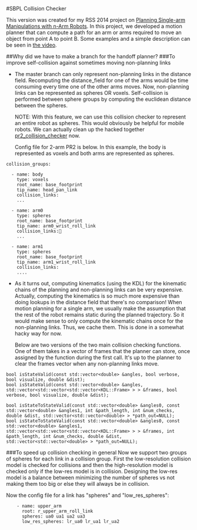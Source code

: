 #SBPL Collision Checker

This version was created for my RSS 2014 project on [Planning Single-arm Manipulations with n-Arm Robots](http://www.cs.cmu.edu/~./maxim/files/planfornarms_rss14.pdf). In this project, we developed a motion planner that can compute a path for an arm or arms required to move an object from point A to point B. Some examples and a simple description can be seen in [the video](https://www.youtube.com/watch?v=rvYIqM0Ch1k).

##Why did we have to make a branch for the handoff planner?
###To improve self-collision against sometimes moving non-planning links
* The master branch can only represent non-planning links in the distance field. Recomputing the distance_field for one of the arms would be time consuming every time one of the other arms moves. Now, non-planning links can be represented as spheres OR voxels. Self-collision is performed between sphere groups by computing the euclidean distance between the spheres. 

  NOTE: With this feature, we can use this collision checker to represent an entire robot as spheres. This would obviously be helpful for mobile robots. We can actually clean up the hacked together [pr2_collision_checker](https://github.com/bcohen/pr2_collision_checker) now. 

  Config file for 2-arm PR2 is below. In this example, the body is represented as voxels and both arms are represented as spheres. 

```
collision_groups:

  - name: body
    type: voxels
    root_name: base_footprint
    tip_name: head_pan_link
    collision_links:
    ...
    
  - name: arm0
    type: spheres
    root_name: base_footprint
    tip_name: arm0_wrist_roll_link
    collision_links:
    ...
    
  - name: arm1
    type: spheres
    root_name: base_footprint
    tip_name: arm1_wrist_roll_link
    collision_links:
    ....
```

* As it turns out, computing kinematics (using the KDL) for the kinematic chains of the planning and non-planning links can be very expensive. Actually, computing the kinematics is so much more expensive than doing lookups in the distance field that there's no comparison! When motion planning for a single arm, we usually make the assumption that the rest of the robot remains static during the planned trajectory. So it would make sense to only compute the kinematic chains once for the non-planning links. Thus, we cache them. This is done in a somewhat hacky way for now. 
  
  Below are two versions of the two main collision checking functions. One of them takes in a vector of frames that the planner can store, once assigned by the function during the first call. It's up to the planner to clear the frames vector when any non-planning links move.

```
bool isStateValid(const std::vector<double> &angles, bool verbose, bool visualize, double &dist);
bool isStateValid(const std::vector<double> &angles, std::vector<std::vector<std::vector<KDL::Frame> > > &frames, bool verbose, bool visualize, double &dist);

bool isStateToStateValid(const std::vector<double> &angles0, const std::vector<double> &angles1, int &path_length, int &num_checks, double &dist, std::vector<std::vector<double> > *path_out=NULL);
bool isStateToStateValid(const std::vector<double> &angles0, const std::vector<double> &angles1, std::vector<std::vector<std::vector<KDL::Frame> > > &frames, int &path_length, int &num_checks, double &dist, std::vector<std::vector<double> > *path_out=NULL);
```



###To speed up collision checking in general
Now we support two groups of spheres for each link in a collision group. First the low-resolution collision model is checked for collisions and then the high-resolution model is checked only if the low-res model is in collision. Designing the low-res model is a balance between minimizing the number of spheres vs not making them too big or else they will always be in collision.

Now the config file for a link has "spheres" and "low_res_spheres":

```
    - name: upper_arm
      root: r_upper_arm_roll_link
      spheres: ua0 ua1 ua2 ua3
      low_res_spheres: lr_ua0 lr_ua1 lr_ua2
```      
  


